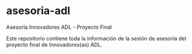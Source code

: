 # asesoria-adl
Asesoría Innovadores ADL - Proyecto Final

Este repositorio contiene toda la información de la sesión de asesoría del proyecto final de Innovadores(as) ADL.
